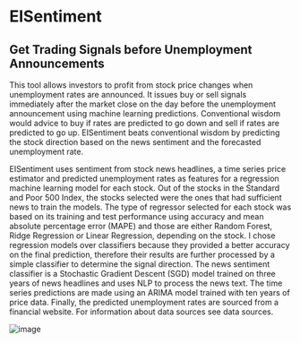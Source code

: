 # EISentiment

## Get Trading Signals before Unemployment Announcements

This tool allows investors to profit from stock price changes when unemployment rates are announced. It issues buy or sell signals immediately after the market close on the day before the unemployment announcement using machine learning predictions. Conventional wisdom would advice to buy if rates are predicted to go down and sell if rates are predicted to go up. EISentiment beats conventional wisdom by predicting the stock direction based on the news sentiment and the forecasted unemployment rate.

EISentiment uses sentiment from stock news headlines, a time series price estimator and predicted unemployment rates as features for a regression machine learning model for each stock. Out of the stocks in the Standard and Poor 500 Index, the stocks selected were the ones that had sufficient news to train the models. The type of regressor selected for each stock was based on its training and test performance using accuracy and mean absolute percentage error (MAPE) and those are either Random Forest, Ridge Regression or Linear Regression, depending on the stock. I chose regression models over classifiers because they provided a better accuracy on the final prediction, therefore their results are further processed by a simple classifier to determine the signal direction. The news sentiment classifier is a Stochastic Gradient Descent (SGD) model trained on three years of news headlines and uses NLP to process the news text. The time series predictions are made using an ARIMA model trained with ten years of price data. Finally, the predicted unemployment rates are sourced from a financial website. For information about data sources see data sources.

![image](https://github.com/flbyrne/EISentiment/assets/67034233/dad00112-1409-44ac-9550-733462608db7)


